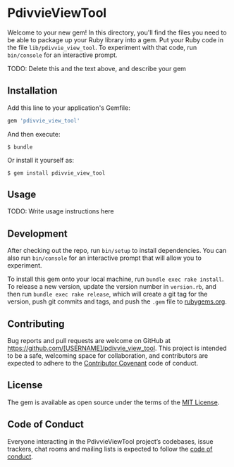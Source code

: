 # PdivvieViewTool

Welcome to your new gem! In this directory, you'll find the files you need to be able to package up your Ruby library into a gem. Put your Ruby code in the file `lib/pdivvie_view_tool`. To experiment with that code, run `bin/console` for an interactive prompt.

TODO: Delete this and the text above, and describe your gem

## Installation

Add this line to your application's Gemfile:

```ruby
gem 'pdivvie_view_tool'
```

And then execute:

    $ bundle

Or install it yourself as:

    $ gem install pdivvie_view_tool

## Usage

TODO: Write usage instructions here

## Development

After checking out the repo, run `bin/setup` to install dependencies. You can also run `bin/console` for an interactive prompt that will allow you to experiment.

To install this gem onto your local machine, run `bundle exec rake install`. To release a new version, update the version number in `version.rb`, and then run `bundle exec rake release`, which will create a git tag for the version, push git commits and tags, and push the `.gem` file to [rubygems.org](https://rubygems.org).

## Contributing

Bug reports and pull requests are welcome on GitHub at https://github.com/[USERNAME]/pdivvie_view_tool. This project is intended to be a safe, welcoming space for collaboration, and contributors are expected to adhere to the [Contributor Covenant](http://contributor-covenant.org) code of conduct.

## License

The gem is available as open source under the terms of the [MIT License](https://opensource.org/licenses/MIT).

## Code of Conduct

Everyone interacting in the PdivvieViewTool project’s codebases, issue trackers, chat rooms and mailing lists is expected to follow the [code of conduct](https://github.com/[USERNAME]/pdivvie_view_tool/blob/master/CODE_OF_CONDUCT.md).
